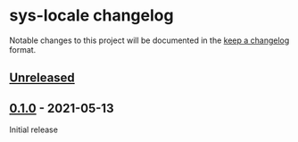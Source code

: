 # sys-locale changelog

Notable changes to this project will be documented in the [keep a changelog](https://keepachangelog.com/en/1.0.0/) format.

## [Unreleased]

## [0.1.0] - 2021-05-13

Initial release

[Unreleased]: https://github.com/1Password/sys-locale/compare/v0.1.0...HEAD
[0.1.0]: https://github.com/1Password/sys-locale/releases/tag/v0.1.0